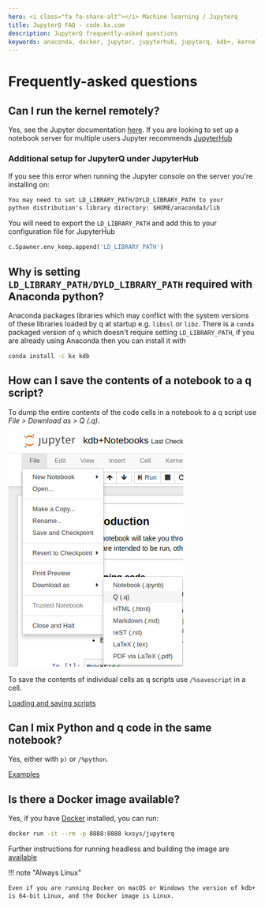 ```yaml
---
hero: <i class="fa fa-share-alt"></i> Machine learning / Jupyterq
title: JupyterQ FAQ - code.kx.com
description: JupyterQ frequently-asked questions
keywords: anaconda, docker, jupyter, jupyterhub, jupyterq, kdb+, kernel, learning, machine, notebook, python, q, script
---
```


# Frequently-asked questions


## Can I run the kernel remotely?

Yes, see the Jupyter documentation [here](http://jupyter-notebook.readthedocs.io/en/stable/public_server.html). If you are looking to set up a notebook server for multiple users Jupyter recommends [JupyterHub](http://jupyterhub.readthedocs.io/en/latest/index.html)


### Additional setup for JupyterQ under JupyterHub

If you see this error when running the Jupyter console on the server you're installing on:

```txt
You may need to set LD_LIBRARY_PATH/DYLD_LIBRARY_PATH to your 
python distribution's library directory: $HOME/anaconda3/lib
```

You will need to export the `LD_LIBRARY_PATH` and add this to your configuration file for JupyterHub 

```python
c.Spawner.env_keep.append('LD_LIBRARY_PATH')
```


## Why is setting `LD_LIBRARY_PATH/DYLD_LIBRARY_PATH` required with Anaconda python?

Anaconda packages libraries which may conflict with the system versions of these libraries loaded by q at startup e.g. `libssl` or `libz`. There is a `conda` packaged version of `q` which doesn't require setting `LD_LIBRARY_PATH`, if you are already using Anaconda then you can install it with

```bash
conda install -c kx kdb
```


## How can I save the contents of a notebook to a q script?

To dump the entire contents of the code cells in a notebook to a q script use
_File > Download as > Q (.q)_.

![save q script](img/save_qscript.png)
 
To save the contents of individual cells as q scripts use `/%savescript` in a cell.

<i class="far fa-hand-point-right"></i> 
[Loading and saving scripts](load-save.md)

<!-- 
FIXME
==Generating reports use case==
 -->


## Can I mix Python and q code in the same notebook? 

Yes, either with `p)` or `/%python`.

<i class="far fa-hand-point-right"></i> 
[Examples](inline-display.md)


## Is there a Docker image available?

Yes, if you have [Docker](https://www.docker.com/community-edition) installed, you can run:

```bash
docker run -it --rm -p 8888:8888 kxsys/jupyterq
```

Further instructions for running headless and building the image are [available](https://github.com/KxSystems/jupyterq/blob/master/README.md#docker)

!!! note "Always Linux"

    Even if you are running Docker on macOS or Windows the version of kdb+ is 64-bit Linux, and the Docker image is Linux.




